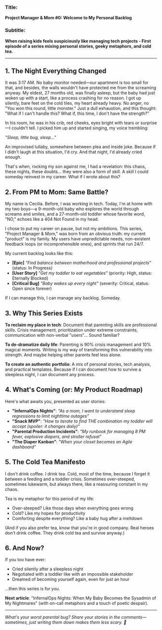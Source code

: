 ### Title: 
**Project Manager & Mom #0: Welcome to My Personal Backlog**

### Subtitle:
**When raising kids feels suspiciously like managing tech projects - First episode of a series mixing personal stories, geeky metaphors, and cold tea.**

---

## 1. The Night Everything Changed

It was 3:17 AM. No baby monitor needed—our apartment is too small for that, and besides, the walls wouldn't have protected me from the screaming anyway. My eldest, 27 months old, was finally asleep, but the baby had just woken up with a start, like a process crashing for no reason. I got up silently, bare feet on the cold tiles, my heart already heavy. No anger, no "You won this round, little monster." Just a dull exhaustion, and this thought: "What if I can't handle this? What if, this time, I don't have the strength?"

In his room, he was in his crib, red cheeks, eyes bright with tears or surprise—I couldn't tell. I picked him up and started singing, my voice trembling:

*"Sleep, little bug, sleep..."*

An improvised lullaby, somewhere between plea and inside joke. Because if I didn't laugh at this situation, I'd cry. And that night, I'd already cried enough.

That's when, rocking my son against me, I had a revelation: this chaos, these nights, these doubts... they were also a form of skill. A skill I could someday reinvest in my career. What if I wrote about this?

## 2. From PM to Mom: Same Battle?

My name is Cecilia. Before, I was working in tech. Today, I'm at home with my two boys—a 9-month-old baby who explores the world through screams and smiles, and a 27-month-old toddler whose favorite word, "NO," echoes like a 404 Not Found in my head.

I chose to put my career on pause, but not my ambitions. This series, "Project Manager & Mom," was born from an obvious truth: my current "product" is my family. My users have unpredictable needs, non-existent feedback loops (or incomprehensible ones), and sprints that run 24/7.

My current backlog looks like this:
- **[Epic]** *"Find balance between motherhood and professional projects"* (status: In Progress)
- **[User Story]** *"Get my toddler to eat vegetables"* (priority: High, status: Eternally Blocked)  
- **[Critical Bug]** *"Baby wakes up every night"* (severity: Critical, status: Open since forever)

If I can manage this, I can manage any backlog. Someday.

## 3. Why This Series Exists

**To reclaim my place in tech**: Document that parenting skills are professional skills. Crisis management, prioritization under extreme constraints, communication with non-verbal "users"... Sound familiar?

**To de-dramatize daily life**: Parenting is 90% crisis management and 10% magical moments. Writing is my way of transforming this vulnerability into strength. And maybe helping other parents feel less alone.

**To create an authentic portfolio**: A mix of personal stories, tech analysis, and practical templates. Because if I can document how to survive a sleepless night, I can document any process.

## 4. What's Coming (or: My Product Roadmap)

Here's what awaits you, presented as user stories:

- **"InfernalOps Nights"**: *"As a mom, I want to understand sleep regressions to limit nighttime outages"*
- **"Snack MVP"**: *"How to iterate to find THE combination my toddler will accept (spoiler: it changes daily)"*
- **"Parental Production Incidents"**: *"My runbook for managing 8 PM fever, explosive diapers, and stroller refusal"*
- **"The Diaper Kanban"**: *"When your closet becomes an Agile dashboard"*

## 5. The Cold Tea Manifesto

I don't drink coffee. I drink tea. Cold, most of the time, because I forget it between a feeding and a toddler crisis. Sometimes over-steeped, sometimes lukewarm, but always there, like a reassuring constant in my chaos.

Tea is my metaphor for this period of my life:
- Over-steeped? Like those days when everything goes wrong
- Cold? Like my hopes for productivity
- Comforting despite everything? Like a baby hug after a meltdown

(And if you also prefer tea, know that you're in good company. Real heroes don't drink coffee. They drink cold tea and survive anyway.)

## 6. And Now?

If you too have ever:
- Cried silently after a sleepless night  
- Negotiated with a toddler like with an impossible stakeholder
- Dreamed of becoming yourself again, even for just an hour

...then this series is for you.

**Next article**: "InfernalOps Nights: When My Baby Becomes the Sysadmin of My Nightmares" (with on-call metaphors and a touch of poetic despair).

---

*What's your worst parental bug? Share your stories in the comments—sometimes, just writing them down makes them less scary. 🍵*